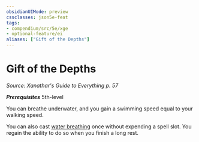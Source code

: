 ```yaml
---
obsidianUIMode: preview
cssclasses: json5e-feat
tags:
- compendium/src/5e/xge
- optional-feature/ei
aliases: ["Gift of the Depths"]
---
```

# Gift of the Depths
*Source: Xanathar's Guide to Everything p. 57*  

***Prerequisites*** 5th-level

You can breathe underwater, and you gain a swimming speed equal to your walking speed.

You can also cast [water breathing](compendium/spells/water-breathing.md) once without expending a spell slot. You regain the ability to do so when you finish a long rest.